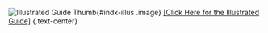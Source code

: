 ![Illustrated Guide Thumb](illus-973_thumb.png "Illustrated Guide Thumb"){#indx-illus .image}
[[Click Here for the Illustrated Guide]](https://registry-page.isdcf.com/illustratedguide/)
{.text-center}